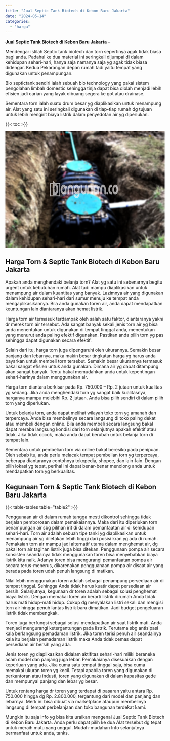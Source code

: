 ```yaml
---
title: "Jual Septic Tank Biotech di Kebon Baru Jakarta"
date: "2024-05-14"
categories: 
  - "harga"
---
```


**Jual Septic Tank Biotech di Kebon Baru Jakarta** –

Mendengar istilah Septic tank biotech dan torn sepertinya agak tidak biasa bagi anda. Padahal ke dua material ini seringkali dijumpai di dalam kehidupan sehari-hari, hanya saja namanya saja yg agak tidak biasa didengar. Kedua Pekarangan depan rumah tadi yaitu tempat yang digunakan untuk penampungan.

Bio septictank sendiri ialah sebuah bio technology yang pakai sistem pengolahan limbah domestic sehingga tinja dapat bisa diolah menjadi lebih efisien jadi carian yang layak dibuang segera ke got atau drainase.

Sementara torn ialah suatu drum besar yg diaplikasikan untuk menampung air. Alat yang satu ini seringkali digunakan di tiap-tiap rumah dg tujuan untuk lebih mengirit biaya listrik dalam penyedotan air yg diperlukan.

{{< toc >}}

![Jual Septic Tank Biotech di Kebon Baru Jakarta](/images/jual-bio-septictank-49.png)

## Harga Torn & Septic Tank Biotech di Kebon Baru Jakarta

Apakah anda menghendaki belanja torn? Alat yg satu ini sebenarnya begitu urgent untuk kebutuhan rumah. Alat tadi mampu diaplikasikan untuk menampung air dalam kuantitas yang banyak. Lazimnya air yang digunakan dalam kehidupan sehari-hari dari sumur menuju ke tempat anda mengaplikasikannya. Bila anda gunakan toren air, anda dapat mendapatkan keuntungan lain diantaranya akan hemat listrik.

Harga torn air termasuk terdampak oleh salah satu faktor, diantaranya yakni dr merek torn air tersebut. Ada sangat banyak sekali jenis torn air yg bisa anda menentukan untuk digunakan di tempat tinggal anda, menentukan yang menurut anda paling efektif digunakan. Pastikan anda pilih torn yg pas sehingga dapat digunakan secara efektif.

Selain dari itu, harga torn juga dipengaruhi oleh ukurannya. Semakin besar panjang dan lebarnya, maka makin besar tingkatan harga yg harus anda bayarkan untuk membeli torn tersebut. Semakin besar ukurannya termasuk bakal sangat efisien untuk anda gunakan. Dimana air yg dapat ditampung akan sangat banyak. Tentu bakal memudahkan anda untuk kepentingan sehari-harinya dalam menggunakan air.

Harga torn diantara berkisar pada Rp. 750.000 – Rp. 2 jutaan untuk kualitas yg sedang. Jika anda menghendaki torn yg sangat baik kualitasnya, harganya mampu melebihi Rp. 2 jutaan. Anda bisa pilih sendiri di dalam pilih torn yang diperlukan.

Untuk belanja torn, anda dapat melihat wilayah toko torn yg amanah dan terpercaya. Anda bisa membelinya secara langsung di toko paling dekat atau membeli dengan online. Bila anda membeli secara langsung bakal dapat meraba langsung kondisi dari torn selanjutnya apakah efektif atau tidak. Jika tidak cocok, maka anda dapat berubah untuk belanja torn di tempat lain.

Sementara untuk pembelian torn via online bakal beresiko pada penipuan. Oleh sebab itu, anda perlu melacak tempat pembelian torn yg terpercaya, beberapa diantaranya contohnya tokopedia, shopee, dan lain-lain. Dengan pilih lokasi yg tepat, perihal ini dapat benar-benar menolong anda untuk mendapatkan torn yg berkualitas.

## Kegunaan Torn & Septic Tank Biotech di Kebon Baru Jakarta

{{< table-tables table="table2" >}}

Penggunaan air di dalam rumah tangga mesti dikontrol sehingga tidak berjalan pemborosan dalam pemakaiannya. Maka dari itu diperlukan torn penampungan air sbg pilihan irit di dalam pemanfaatan air di kehidupan sehari-hari. Torn air adalah sebuah tipe tanki yg diaplikasikan untuk menampung air yg diletakan lebih tinggi dari posisi kran yg ada di rumah. Pemakaian torn air mampu jadi alternatif utama dalam menghemat air, dg pakai torn air tagihan listrik juga bisa ditekan. Penggunaan pompa air secara konsisten seandainya tidak menggunakan toren bisa menyebabkan biaya listrik kita naik. Adanya toren bisa mengurangi pemanfaatan pompa air secara terus-menerus, dikarenakan pengguanaan pompa air disaat air yang berada pada toren udah penuh langsung di matikan.

Nilai lebih menggunakan toren adalah sebagai penampung persediaan air di tempat tinggal. Sehingga Anda tidak harus kuatir dapat persediaan air bersih. Selanjutnya, kegunaan dr toren adalah sebagai solusi penghemat biaya listrik. Dengan memakai toren air berarti listrik dirumah Anda tidak harus mati hidup-mati hidup. Cukup dg menyalakan listri sekali dan mengisi torn air hingga penuh lantas listrik baru dimatikan. Jadi budget pengeluaran listrik tidak membengkak.

Toren juga berfungsi sebagai solusi mendapatkan air saat listrik mati. Anda menjadi mengurangi ketergantungan pada listrik. Terutama sbg antisipasi kala berlangsung pemadaman listrik. Jika toren terisi penuh air seandainya kala itu berjalan pemadaman listrik maka Anda tidak cemas dapat persediaan air bersih yang ada.

Jenis toren yg diaplikasikan didalam aktifitas sehari-hari miliki beraneka acam model dan panjang juga lebar. Pemakaianya disesuaikan dengan keperluan yang ada. Jika cuma satu tempat tinggal saja, bisa cuma memakai ukuran toren yg kecil. Tetapi apabila toren yang digunakan di perkantoran atau industi, toren yang digunakan di dalam kapasitas gede dan mempunyai panjang dan lebar yg besar.

Untuk rentang harga dr toren yang terdapat di pasaran yaitu antara Rp. 750.000 hingga dg Rp. 2.800.000, tergantung dari model dan panjang dan lebarnya. Merk ini bisa dibuat via marketplace ataupun membelinya langsung di tempat perbelanjaan dan toko bangunan terdekat kami.

Mungkin itu saja info yg bisa kita uraikan mengenai Jual Septic Tank Biotech di Kebon Baru Jakarta. Anda perlu dapat pilih ke dua Alat tersebut dg tepat untuk meraih mutu yang unggul. Mudah-mudahan Info selanjutnya bermanfaat untuk anda, tanks.
